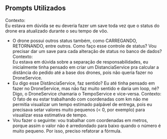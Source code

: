 ## Prompts Utilizados
Contexto:<br>
Eu estava em dúvida se eu deveria fazer um save toda vez que o status do drone era atualizado durante o seu tempo de vôo.
- O drone possui outros status também, como CARREGANDO, RETORNANDO, entre outros. Como faço esse controle de status? Vou precisar dar um save para cada alteração de status no banco de dados?
Contexto: <br>
Eu estava em dúvida sobre a separação de responsabilidades, eu inicialmente tinha pensado em criar um DistanciaService pra calcular a distância do pedido até a base dos drones, pois não queria fazer no DroneService.
- Eu digo esse DistânciaService, faz sentido? Eu até tinha pensado em fazer no DroneService, mas não faz muito sentido e daria um loop, né? Digo, o DroneService chamaria o TempoService e vice-versa.
Contexto: <br>
O fato de eu estar trabalhando com coordenadas com km não me permitia visualizar um tempo estimado palpável de entrega, pois eu precisava setar valores muito pequenos (< 0, por exemplo) para visualizar essa estimativa de tempo.
- Vou fazer o seguinte: vou trabalhar com coordenadas em metros, porque assim o valor não é arredondado para baixo quando o número é muito pequeno. Por isso, preciso refatorar a fórmula.
  
